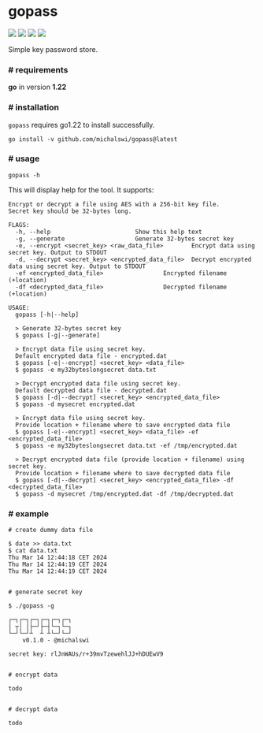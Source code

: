 # gopass

![](https://img.shields.io/github/issues/michalswi/gopass)
![](https://img.shields.io/github/forks/michalswi/gopass)
![](https://img.shields.io/github/stars/michalswi/gopass)
![](https://img.shields.io/github/last-commit/michalswi/gopass)

Simple key password store.

### \# requirements

**go** in version **1.22**


### \# installation

`gopass` requires go1.22 to install successfully.

```
go install -v github.com/michalswi/gopass@latest
```

### \# usage

```
gopass -h
```
This will display help for the tool. It supports:
```
Encrypt or decrypt a file using AES with a 256-bit key file.
Secret key should be 32-bytes long.

FLAGS:
  -h, --help 						Show this help text
  -g, --generate 					Generate 32-bytes secret key
  -e, --encrypt <secret_key> <raw_data_file>		Encrypt data using secret key. Output to STDOUT
  -d, --decrypt <secret_key> <encrypted_data_file>	Decrypt encrypted data using secret key. Output to STDOUT
  -ef <encrypted_data_file> 				Encrypted filename (+location)
  -df <decrypted_data_file>				    Decrypted filename (+location)

USAGE:
  gopass [-h|--help]

  > Generate 32-bytes secret key
  $ gopass [-g|--generate]

  > Encrypt data file using secret key.
  Default encrypted data file - encrypted.dat
  $ gopass [-e|--encrypt] <secret_key> <data_file>
  $ gopass -e my32byteslongsecret data.txt

  > Decrypt encrypted data file using secret key.
  Default decrypted data file - decrypted.dat
  $ gopass [-d|--decrypt] <secret_key> <encrypted_data_file>
  $ gopass -d mysecret encrypted.dat

  > Encrypt data file using secret key.
  Provide location + filename where to save encrypted data file
  $ gopass [-e|--encrypt] <secret_key> <data_file> -ef <encrypted_data_file>
  $ gopass -e my32byteslongsecret data.txt -ef /tmp/encrypted.dat

  > Decrypt encrypted data file (provide location + filename) using secret key.
  Provide location + filename where to save decrypted data file
  $ gopass [-d|--decrypt] <secret_key> <encrypted_data_file> -df <decrypted_data_file>
  $ gopass -d mysecret /tmp/encrypted.dat -df /tmp/decrypted.dat
```
### \# example
```
# create dummy data file

$ date >> data.txt
$ cat data.txt
Thu Mar 14 12:44:18 CET 2024
Thu Mar 14 12:44:19 CET 2024
Thu Mar 14 12:44:19 CET 2024


# generate secret key

$ ./gopass -g

┌─┐┌─┐┌─┐┌─┐┌─┐┌─┐
│ ┬│ │├─┘├─┤└─┐└─┐
└─┘└─┘┴  ┴ ┴└─┘└─┘
	v0.1.0 - @michalswi

secret key: rlJnWAUs/r+39mvTzewehlJJ+hDUEwV9


# encrypt data

todo


# decrypt data

todo
```
